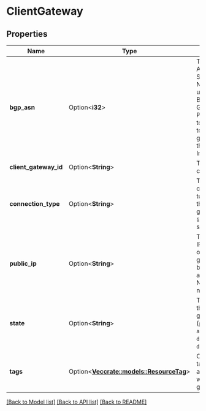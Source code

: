 # ClientGateway

## Properties

Name | Type | Description | Notes
------------ | ------------- | ------------- | -------------
**bgp_asn** | Option<**i32**> | The Autonomous System Number (ASN) used by the Border Gateway Protocol (BGP) to find the path to your client gateway through the Internet. | [optional]
**client_gateway_id** | Option<**String**> | The ID of the client gateway. | [optional]
**connection_type** | Option<**String**> | The type of communication tunnel used by the client gateway (only `ipsec.1` is supported). | [optional]
**public_ip** | Option<**String**> | The public IPv4 address of the client gateway (must be a fixed address into a NATed network). | [optional]
**state** | Option<**String**> | The state of the client gateway (`pending` \\| `available` \\| `deleting` \\| `deleted`). | [optional]
**tags** | Option<[**Vec<crate::models::ResourceTag>**](ResourceTag.md)> | One or more tags associated with the client gateway. | [optional]

[[Back to Model list]](../README.md#documentation-for-models) [[Back to API list]](../README.md#documentation-for-api-endpoints) [[Back to README]](../README.md)


